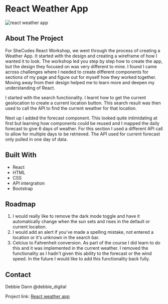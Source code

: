 # React Weather App

![react weather app](https://user-images.githubusercontent.com/29425781/153005390-b948f7eb-4750-432e-b30a-9598e355b48e.png)

## About The Project

For SheCodes React Workshop, we went through the process of creating a Weather App. It started with the design and creating a wireframe of how I wanted it to look. The workshop led you step by step how to create the app, but the design they focused on was very different to mine. I found I came across challenges where I needed to create different components for sections of my page and figure out for myself how they worked together. Moving away from their design helped me to learn more and deepen my understanding of React.

I started with the search functionality. I learnt how to get the current geolocation to create a current location button. This search result was then used to call the API to find the current weather for that location.

Next up I added the forecast component. This looked quite intimidating at first but learning how components could be reused and I mapped the daily forecast to give 6 days of weather. For this section I used a different API call to allow for multiple days to be retrieved. The API used for current forecast only pulled in one day of data.

## Built With

* React
* HTML
* CSS
* API intergration
* Bootstrap

## Roadmap

1. I would really like to remove the dark mode toggle and have it automatically change when the sun sets and rises in the default or current location.
2. I would add an alert if you've made a spelling mistake, not entered a location or it's unknown in the search bar.
3. Celcius to Fahrenheit conversion. As part of the course I did learn to do this and it was implemented in the current weather. I removed the functionality as I hadn't given this ability to the forecast or the wind speed. In the future I would like to add this functionality back fully.

## Contact

Debbie Dann @debbie_digital

Project link: [React weather app](https://alemosmusi.github.io/react-weather-app/)

